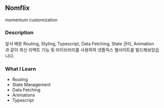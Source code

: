 ## Nomflix
momentum customization

### Description
앞서 배운 Routing, Styling, Typescript, Data Fetching, State 관리, Animation  
과 같이 최신 리액트 기능 및 라이브러리를 사용하여 넷플릭스 웹사이트를 빌드해보았습니다.  

### What I Learn 
* Routing
* State Management
* Data Fetching
* Animations
* Typescript


